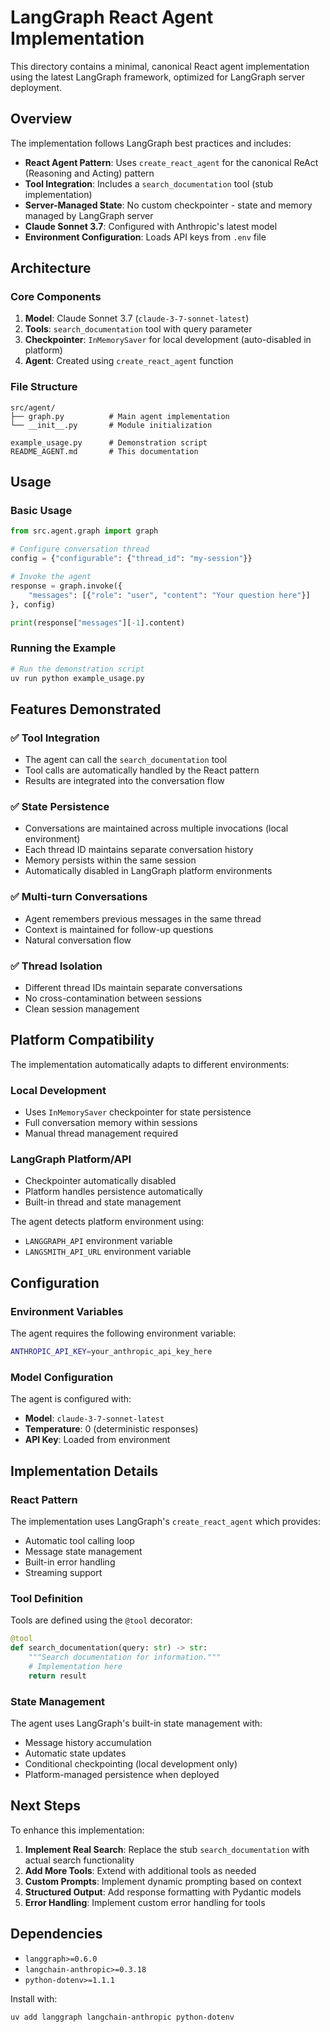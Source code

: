 # LangGraph React Agent Implementation

This directory contains a minimal, canonical React agent implementation using the latest LangGraph framework, optimized for LangGraph server deployment.

## Overview

The implementation follows LangGraph best practices and includes:

- **React Agent Pattern**: Uses `create_react_agent` for the canonical ReAct (Reasoning and Acting) pattern
- **Tool Integration**: Includes a `search_documentation` tool (stub implementation)
- **Server-Managed State**: No custom checkpointer - state and memory managed by LangGraph server
- **Claude Sonnet 3.7**: Configured with Anthropic's latest model
- **Environment Configuration**: Loads API keys from `.env` file

## Architecture

### Core Components

1. **Model**: Claude Sonnet 3.7 (`claude-3-7-sonnet-latest`)
2. **Tools**: `search_documentation` tool with query parameter
3. **Checkpointer**: `InMemorySaver` for local development (auto-disabled in platform)
4. **Agent**: Created using `create_react_agent` function

### File Structure

```
src/agent/
├── graph.py          # Main agent implementation
└── __init__.py       # Module initialization

example_usage.py      # Demonstration script
README_AGENT.md       # This documentation
```

## Usage

### Basic Usage

```python
from src.agent.graph import graph

# Configure conversation thread
config = {"configurable": {"thread_id": "my-session"}}

# Invoke the agent
response = graph.invoke({
    "messages": [{"role": "user", "content": "Your question here"}]
}, config)

print(response["messages"][-1].content)
```

### Running the Example

```bash
# Run the demonstration script
uv run python example_usage.py
```

## Features Demonstrated

### ✅ Tool Integration
- The agent can call the `search_documentation` tool
- Tool calls are automatically handled by the React pattern
- Results are integrated into the conversation flow

### ✅ State Persistence
- Conversations are maintained across multiple invocations (local environment)
- Each thread ID maintains separate conversation history
- Memory persists within the same session
- Automatically disabled in LangGraph platform environments

### ✅ Multi-turn Conversations
- Agent remembers previous messages in the same thread
- Context is maintained for follow-up questions
- Natural conversation flow

### ✅ Thread Isolation
- Different thread IDs maintain separate conversations
- No cross-contamination between sessions
- Clean session management

## Platform Compatibility

The implementation automatically adapts to different environments:

### Local Development
- Uses `InMemorySaver` checkpointer for state persistence
- Full conversation memory within sessions
- Manual thread management required

### LangGraph Platform/API
- Checkpointer automatically disabled
- Platform handles persistence automatically
- Built-in thread and state management

The agent detects platform environment using:
- `LANGGRAPH_API` environment variable
- `LANGSMITH_API_URL` environment variable

## Configuration

### Environment Variables

The agent requires the following environment variable:

```bash
ANTHROPIC_API_KEY=your_anthropic_api_key_here
```

### Model Configuration

The agent is configured with:
- **Model**: `claude-3-7-sonnet-latest`
- **Temperature**: 0 (deterministic responses)
- **API Key**: Loaded from environment

## Implementation Details

### React Pattern

The implementation uses LangGraph's `create_react_agent` which provides:
- Automatic tool calling loop
- Message state management
- Built-in error handling
- Streaming support

### Tool Definition

Tools are defined using the `@tool` decorator:

```python
@tool
def search_documentation(query: str) -> str:
    """Search documentation for information."""
    # Implementation here
    return result
```

### State Management

The agent uses LangGraph's built-in state management with:
- Message history accumulation
- Automatic state updates
- Conditional checkpointing (local development only)
- Platform-managed persistence when deployed

## Next Steps

To enhance this implementation:

1. **Implement Real Search**: Replace the stub `search_documentation` with actual search functionality
2. **Add More Tools**: Extend with additional tools as needed
3. **Custom Prompts**: Implement dynamic prompting based on context
4. **Structured Output**: Add response formatting with Pydantic models
5. **Error Handling**: Implement custom error handling for tools

## Dependencies

- `langgraph>=0.6.0`
- `langchain-anthropic>=0.3.18`
- `python-dotenv>=1.1.1`

Install with:
```bash
uv add langgraph langchain-anthropic python-dotenv
```
